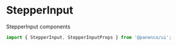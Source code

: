 # StepperInput

StepperInput components

```js
import { StepperInput, StepperInputProps } from '@panenco/ui';
```

<!-- STORY -->

